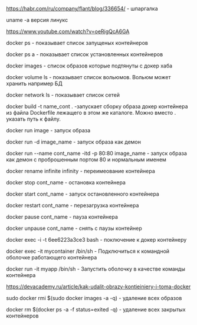 https://habr.com/ru/company/flant/blog/336654/ - шпаргалка

uname -a версия линукс

https://www.youtube.com/watch?v=oeRigQcA6GA

docker ps - показывает список запущеных контейнеров

docker ps a  - показывает список установленных контейнеров

docker images - список образов которые подтянуты с докер хаба

docker volume ls - показывает список вольюмов. Вольюм может хранить например БД

docker network ls - показывает список сетей

docker build -t name_cont . -запускает сборку образа докер контейнера из файла Dockerfile лежащего в этом же каталоге. Можно вместо . указать путь к файлу.

docker run image - запуск образа

docker run -d image_name - запуск образа как демон

docker  run --name cont_name -itd -p 80:80 image_name - запуск образа как демон с проброшенным портом 80 и нормальным именем

docker rename infinite infinity - переимеование контейнера

docker stop cont_name - остановка контейнера

docker start cont_name - запуск остановленного контейнера

docker restart cont_name - перезагрузка контейнера

docker pause cont_name - пауза контейнера

docker unpause cont_name - снять с паузы контейнер

docker exec -i -t 6ee6223a3ce3 bash - поключение к докер контейнеру

docker exec -it mycontainer /bin/sh - Подключиться к командной оболочке работающего контейнера

docker run -it myapp /bin/sh - Запустить оболочку в качестве команды контейнера



https://devacademy.ru/article/kak-udalit-obrazy-kontieiniery-i-toma-docker

sudo docker rmi $(sudo docker images -a -q) - удаление всех образов

docker rm $(docker ps -a -f status=exited -q) - удаление всех закрытых контейнеров



